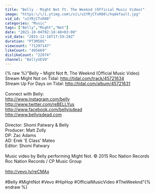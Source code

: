 ```yaml
---
title: "Belly - Might Not ft. The Weeknd (Official Music Video)"
image: "https:\/\/i.ytimg.com\/vi\/u1YRjCTxR80\/hqdefault.jpg"
vid_id: "u1YRjCTxR80"
categories: "Music"
tags: ["Belly","Might","Not"]
date: "2021-10-04T02:18:48+03:00"
vid_date: "2015-12-18T17:59:20Z"
duration: "PT3M50S"
viewcount: "71207147"
likeCount: "495669"
dislikeCount: "22074"
channel: "BellyVEVO"
---
```

{% raw %}&quot;Belly – Might Not ft. The Weeknd (Official Music Video)<br />Stream Might Not on Tidal: <a rel="nofollow" target="blank" href="http://tidal.com/track/45721634">http://tidal.com/track/45721634</a> <br />Stream Up For Days on Tidal: <a rel="nofollow" target="blank" href="http://tidal.com/album/45721631">http://tidal.com/album/45721631</a> <br /><br />Connect with Belly:<br /><a rel="nofollow" target="blank" href="http://www.instagram.com/belly">http://www.instagram.com/belly</a> <br /><a rel="nofollow" target="blank" href="http://www.twitter.com/reBELLYus">http://www.twitter.com/reBELLYus</a> <br /><a rel="nofollow" target="blank" href="http://www.facebook.com/bellyisdead">http://www.facebook.com/bellyisdead</a> <br /><a rel="nofollow" target="blank" href="http://www.bellyisdead.com">http://www.bellyisdead.com</a> <br /><br />Director: Shomi Patwary &amp; Belly<br />Producer: Matt Zolly<br />DP: Zac Adams<br />AD: Erek 'E Class' Mateo <br />Editor: Shomi Patwary<br /><br />Music video by Belly performing Might Not. © 2015 Roc Nation Records<br />Roc Nation Records / CP Music Group<br /><br /><a rel="nofollow" target="blank" href="http://vevo.ly/reCMAx">http://vevo.ly/reCMAx</a><br /><br />#Belly #MightNot #Vevo #HipHop #OfficialMusicVideo #TheWeeknd&quot;{% endraw %}
